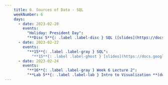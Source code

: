 ```yaml
---
    title: 6. Sources of Data - SQL
    weekNumber: 6
    days:
      - date: 2023-02-20
        events:
          "Holiday: President Day":
          "**Disc 5**{: .label .label-disc } SQL ([slides](https://docs.google.com/presentation/d/1D1BfjNRbeL97p4fC4GxHpTqrMc7bskMPpd-57PoSceM/edit?usp=sharing)) (video)":
      - date: 2023-02-22
        events:
          "**15**{: .label .label-gray } SQL":
            "**15**{: .label .label-ghost } [slides](https://docs.google.com/presentation/d/18AMI2S4_dB6RW1Yw99tmHjdoyJzwQ9SPUOYHCqhf794/edit?usp=sharing) • video • code: [Basics](https://datahub.berkeley.edu/hub/user-redirect/git-pull?repo=https%3A%2F%2Fgithub.com%2FUCB-Econ-148%2Fsp23-student&branch=main&urlpath=lab%2Ftree%2Fsp23-student%2Flec%2FLec6-1%2FData100_basicSQL.ipynb), [Soda](https://datahub.berkeley.edu/hub/user-redirect/git-pull?repo=https%3A%2F%2Fgithub.com%2FUCB-Econ-148%2Fsp23-student&branch=main&urlpath=lab%2Ftree%2Fsp23-student%2Flec%2FLec6-1%2FSQL_Soda_EVD.ipynb)"
      - date: 2023-02-24
        events:
          "**16**{: .label .label-gray } Week 6 Lecture 2":
          "**Lab 5**{: .label .label-lab } Intro to Visualization **(due Mar. 7)**":         
---
```

